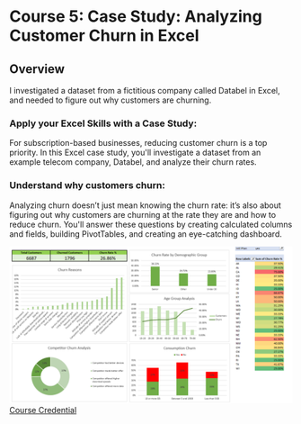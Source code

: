 # Course 5: Case Study: Analyzing Customer Churn in Excel

## Overview
I investigated a dataset from a fictitious company called Databel in Excel, and needed to figure out why customers are churning.

### Apply your Excel Skills with a Case Study:
For subscription-based businesses, reducing customer churn is a top priority. In this Excel case study, you'll investigate a dataset from an example telecom company, Databel, and analyze their churn rates.

### Understand why customers churn:
Analyzing churn doesn’t just mean knowing the churn rate: it’s also about figuring out why customers are churning at the rate they are and how to reduce churn. You'll answer these questions by creating calculated columns and fields, building PivotTables, and creating an eye-catching dashboard.

![cert](https://github.com/haileyrthomas01/datacamp-excel-fundamentals/blob/main/case-study/screenshots/casestudy.png)
[Course Credential](https://www.datacamp.com/completed/statement-of-accomplishment/course/f83a2bfe30370320a4b69a77bf5a41b5c573dacf)
